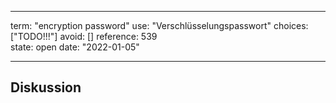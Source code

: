 
---
term:      "encryption password"
use:       "Verschlüsselungspasswort"
choices:   ["TODO!!!"]
avoid:     []
reference: 539        
state:     open
date:      "2022-01-05"

---

## Diskussion


